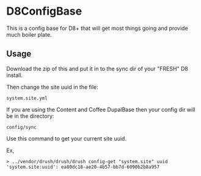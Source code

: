 # D8ConfigBase
This is a config base for D8+ that will get most things going and provide much boiler plate.

## Usage
Download the zip of this and put it in to the sync dir of your "FRESH" D8 install.

Then change the site uuid in the file:

```
system.site.yml
```

If you are using the Content and Coffee DupalBase then your config dir will be in the directory:

```
config/sync
```

Use this command to get your current site uuid.

Ex,
```
> ../vendor/drush/drush/drush config-get "system.site" uuid
'system.site:uuid': ea80dc18-ae20-4b57-bb7d-6090b2b8a957
```
